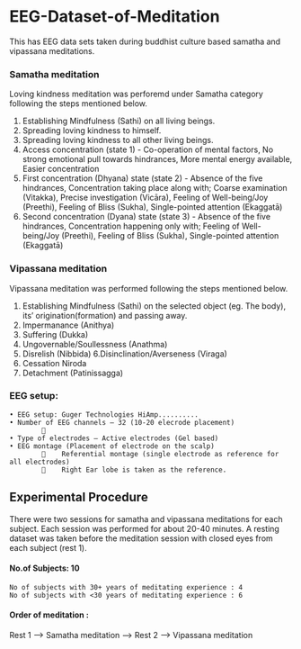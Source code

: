 # EEG-Dataset-of-Meditation
This has EEG data sets taken during buddhist culture based samatha and vipassana meditations. 

### Samatha meditation
Loving kindness meditation was perforemd under Samatha category following the steps mentioned below.
  1. Establishing Mindfulness (Sathi) on all living beings.
  2. Spreading loving kindness to himself.
  3. Spreading loving kindness to all other living beings.
  4. Access concentration (state 1) - Co-operation of mental factors, No strong emotional pull towards hindrances, More mental energy     available, Easier concentration
  5. First concentration (Dhyana) state (state 2) - Absence of the five hindrances, Concentration taking place along with; Coarse examination (Vitakka), Precise investigation (Vicāra), Feeling of Well-being/Joy (Preethi), Feeling of Bliss (Sukha), Single-pointed attention (Ekaggatā) 
  6. Second concentration (Dyana) state (state 3) - Absence of the five hindrances, Concentration happening only with; Feeling of Well-being/Joy (Preethi), Feeling of Bliss (Sukha), Single-pointed attention (Ekaggatā)

### Vipassana meditation
Vipassana meditation was performed following the steps mentioned below. 
1.  Establishing Mindfulness (Sathi) on the selected object (eg. The body),  its’ origination(formation) and passing away. 
2. Impermanance (Anithya)
3. Suffering (Dukka)
4. Ungovernable/Soullessness (Anathma) 
5. Disrelish (Nibbida)
6.Disinclination/Averseness  (Viraga)
7. Cessation Niroda
8. Detachment (Patinissagga) 

### EEG setup: 
    • EEG setup: Guger Technologies HiAmp..........
    • Number of EEG channels – 32 (10-20 elecrode placement)
            	
    • Type of electrodes – Active electrodes (Gel based)
    • EEG montage (Placement of electrode on the scalp)
            	 Referential montage (single electrode as reference for all electrodes)
            	 Right Ear lobe is taken as the reference.
     
## Experimental Procedure
There were two sessions for samatha and vipassana meditations for each subject. Each session was performed for about 20-40 minutes. A resting dataset was taken before the meditation session with closed eyes from each subject (rest 1). 

#### No.of Subjects: 10
    No of subjects with 30+ years of meditating experience : 4
    No of subjects with <30 years of meditating experience : 6 

#### Order of meditation : 
   Rest 1 --> Samatha meditation <break> --> Rest 2 --> Vipassana meditation


